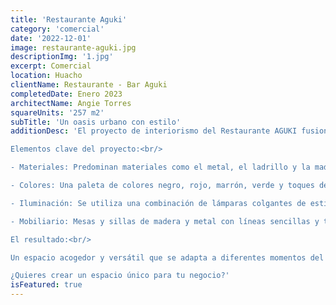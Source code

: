 ```yaml
---
title: 'Restaurante Aguki'
category: 'comercial'
date: '2022-12-01'
image: restaurante-aguki.jpg
descriptionImg: '1.jpg'
excerpt: Comercial
location: Huacho
clientName: Restaurante - Bar Aguki
completedDate: Enero 2023
architectName: Angie Torres
squareUnits: '257 m2'
subTitle: 'Un oasis urbano con estilo'
additionDesc: 'El proyecto de interiorismo del Restaurante AGUKI fusiona a la perfección la estética industrial con un ambiente fresco y moderno, creando un espacio único y vibrante.<br/>

Elementos clave del proyecto:<br/>

- Materiales: Predominan materiales como el metal, el ladrillo y la madera vista, creando una atmósfera urbana y auténtica.<br/>

- Colores: Una paleta de colores negro, rojo, marrón, verde y toques de azul aporta frescura y modernidad al espacio.<br/>

- Iluminación: Se utiliza una combinación de lámparas colgantes de estilo industrial, focos de riel y luminarias naturales para crear un ambiente acogedor y dinámico.<br/>

- Mobiliario: Mesas y sillas de madera y metal con líneas sencillas y toques vintage se integran a la perfección con el estilo industrial.<br/>

El resultado:<br/>

Un espacio acogedor y versátil que se adapta a diferentes momentos del día, desde un café por la mañana hasta una cena con amigos por la noche.<br/><br/>

¿Quieres crear un espacio único para tu negocio?'
isFeatured: true
---
```

